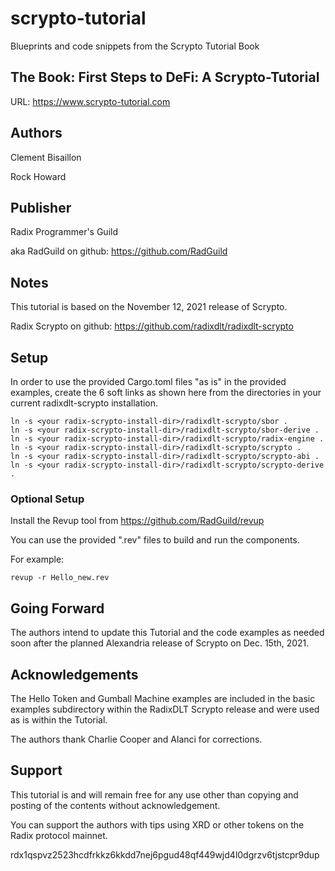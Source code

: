 # scrypto-tutorial

Blueprints and code snippets from the Scrypto Tutorial Book

## The Book: First Steps to DeFi: A Scrypto-Tutorial

URL:  https://www.scrypto-tutorial.com

## Authors

Clement Bisaillon

Rock Howard

## Publisher

Radix Programmer's Guild

aka RadGuild on github: https://github.com/RadGuild

## Notes

This tutorial is based on the November 12, 2021 release of Scrypto.

Radix Scrypto on github:  https://github.com/radixdlt/radixdlt-scrypto

## Setup

In order to use the provided Cargo.toml files "as is" in the
provided examples, create the 6 soft links as shown here from
the directories in your current radixdlt-scrypto installation.

```
ln -s <your radix-scrypto-install-dir>/radixdlt-scrypto/sbor .
ln -s <your radix-scrypto-install-dir>/radixdlt-scrypto/sbor-derive .
ln -s <your radix-scrypto-install-dir>/radixdlt-scrypto/radix-engine .
ln -s <your radix-scrypto-install-dir>/radixdlt-scrypto/scrypto .
ln -s <your radix-scrypto-install-dir>/radixdlt-scrypto/scrypto-abi .
ln -s <your radix-scrypto-install-dir>/radixdlt-scrypto/scrypto-derive .
```

### Optional Setup

Install the Revup tool from https://github.com/RadGuild/revup

You can use the provided ".rev" files to build and run the components.

For example:

```
revup -r Hello_new.rev
```

## Going Forward

The authors intend to update this Tutorial and the code examples as
needed soon after the planned Alexandria release of Scrypto on Dec. 15th, 2021.

## Acknowledgements

The Hello Token and Gumball Machine examples are included in the
basic examples subdirectory within the RadixDLT Scrypto release
and were used as is within the Tutorial.

The authors thank Charlie Cooper and Alanci for corrections.

## Support

This tutorial is and will remain free for any use other than
copying and posting of the contents without acknowledgement.

You can support the authors with tips using XRD or other tokens
on the Radix protocol mainnet.

rdx1qspvz2523hcdfrkkz6kkdd7nej6pgud48qf449wjd4l0dgrzv6tjstcpr9dup

